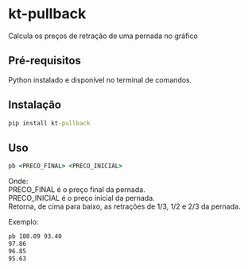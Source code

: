 # kt-pullback
Calcula os preços de retração de uma pernada no gráfico

## Pré-requisitos
Python instalado e disponível no terminal de comandos.  
  
## Instalação
```cmd
pip install kt-pullback
```
  
## Uso
```cmd
pb <PRECO_FINAL> <PRECO_INICIAL>
```
Onde:  
PRECO_FINAL é o preço final da pernada.  
PRECO_INICIAL é o preço inicial da pernada.  
Retorna, de cima para baixo, as retrações de 1/3, 1/2 e 2/3 da pernada.  
  
Exemplo:  
```cmd
pb 100.09 93.40
97.86
96.85
95.63
```

